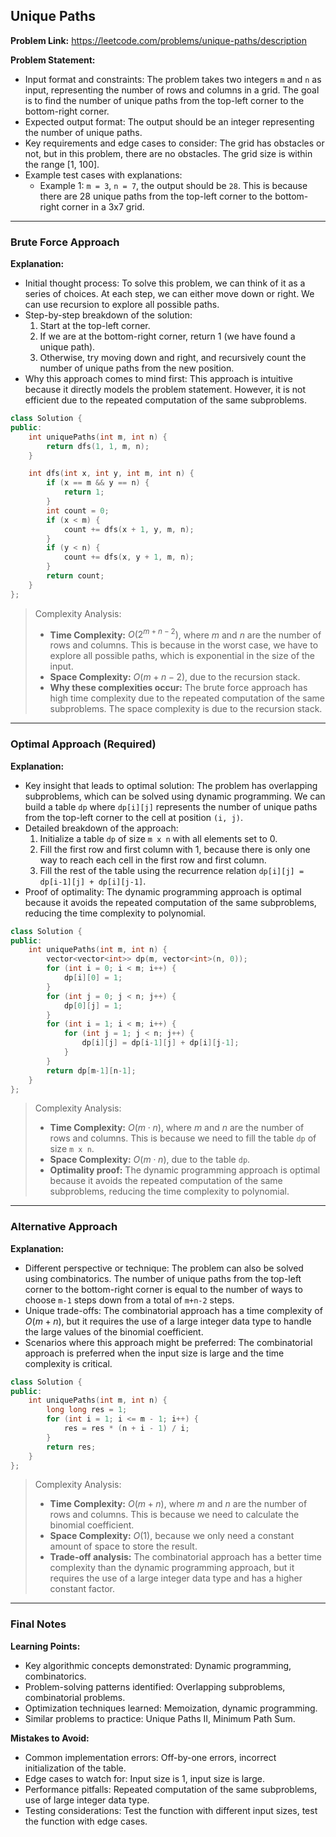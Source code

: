 ## Unique Paths
**Problem Link:** https://leetcode.com/problems/unique-paths/description

**Problem Statement:**
- Input format and constraints: The problem takes two integers `m` and `n` as input, representing the number of rows and columns in a grid. The goal is to find the number of unique paths from the top-left corner to the bottom-right corner.
- Expected output format: The output should be an integer representing the number of unique paths.
- Key requirements and edge cases to consider: The grid has obstacles or not, but in this problem, there are no obstacles. The grid size is within the range [1, 100].
- Example test cases with explanations: 
    - Example 1: `m = 3`, `n = 7`, the output should be `28`. This is because there are 28 unique paths from the top-left corner to the bottom-right corner in a 3x7 grid.

---

### Brute Force Approach

**Explanation:**
- Initial thought process: To solve this problem, we can think of it as a series of choices. At each step, we can either move down or right. We can use recursion to explore all possible paths.
- Step-by-step breakdown of the solution: 
    1. Start at the top-left corner.
    2. If we are at the bottom-right corner, return 1 (we have found a unique path).
    3. Otherwise, try moving down and right, and recursively count the number of unique paths from the new position.
- Why this approach comes to mind first: This approach is intuitive because it directly models the problem statement. However, it is not efficient due to the repeated computation of the same subproblems.

```cpp
class Solution {
public:
    int uniquePaths(int m, int n) {
        return dfs(1, 1, m, n);
    }

    int dfs(int x, int y, int m, int n) {
        if (x == m && y == n) {
            return 1;
        }
        int count = 0;
        if (x < m) {
            count += dfs(x + 1, y, m, n);
        }
        if (y < n) {
            count += dfs(x, y + 1, m, n);
        }
        return count;
    }
};
```

> Complexity Analysis:
> - **Time Complexity:** $O(2^{m+n-2})$, where $m$ and $n$ are the number of rows and columns. This is because in the worst case, we have to explore all possible paths, which is exponential in the size of the input.
> - **Space Complexity:** $O(m+n-2)$, due to the recursion stack.
> - **Why these complexities occur:** The brute force approach has high time complexity due to the repeated computation of the same subproblems. The space complexity is due to the recursion stack.

---

### Optimal Approach (Required)

**Explanation:**
- Key insight that leads to optimal solution: The problem has overlapping subproblems, which can be solved using dynamic programming. We can build a table `dp` where `dp[i][j]` represents the number of unique paths from the top-left corner to the cell at position `(i, j)`.
- Detailed breakdown of the approach: 
    1. Initialize a table `dp` of size `m x n` with all elements set to 0.
    2. Fill the first row and first column with 1, because there is only one way to reach each cell in the first row and first column.
    3. Fill the rest of the table using the recurrence relation `dp[i][j] = dp[i-1][j] + dp[i][j-1]`.
- Proof of optimality: The dynamic programming approach is optimal because it avoids the repeated computation of the same subproblems, reducing the time complexity to polynomial.

```cpp
class Solution {
public:
    int uniquePaths(int m, int n) {
        vector<vector<int>> dp(m, vector<int>(n, 0));
        for (int i = 0; i < m; i++) {
            dp[i][0] = 1;
        }
        for (int j = 0; j < n; j++) {
            dp[0][j] = 1;
        }
        for (int i = 1; i < m; i++) {
            for (int j = 1; j < n; j++) {
                dp[i][j] = dp[i-1][j] + dp[i][j-1];
            }
        }
        return dp[m-1][n-1];
    }
};
```

> Complexity Analysis:
> - **Time Complexity:** $O(m \cdot n)$, where $m$ and $n$ are the number of rows and columns. This is because we need to fill the table `dp` of size `m x n`.
> - **Space Complexity:** $O(m \cdot n)$, due to the table `dp`.
> - **Optimality proof:** The dynamic programming approach is optimal because it avoids the repeated computation of the same subproblems, reducing the time complexity to polynomial.

---

### Alternative Approach

**Explanation:**
- Different perspective or technique: The problem can also be solved using combinatorics. The number of unique paths from the top-left corner to the bottom-right corner is equal to the number of ways to choose `m-1` steps down from a total of `m+n-2` steps.
- Unique trade-offs: The combinatorial approach has a time complexity of $O(m+n)$, but it requires the use of a large integer data type to handle the large values of the binomial coefficient.
- Scenarios where this approach might be preferred: The combinatorial approach is preferred when the input size is large and the time complexity is critical.

```cpp
class Solution {
public:
    int uniquePaths(int m, int n) {
        long long res = 1;
        for (int i = 1; i <= m - 1; i++) {
            res = res * (n + i - 1) / i;
        }
        return res;
    }
};
```

> Complexity Analysis:
> - **Time Complexity:** $O(m+n)$, where $m$ and $n$ are the number of rows and columns. This is because we need to calculate the binomial coefficient.
> - **Space Complexity:** $O(1)$, because we only need a constant amount of space to store the result.
> - **Trade-off analysis:** The combinatorial approach has a better time complexity than the dynamic programming approach, but it requires the use of a large integer data type and has a higher constant factor.

---

### Final Notes

**Learning Points:**
- Key algorithmic concepts demonstrated: Dynamic programming, combinatorics.
- Problem-solving patterns identified: Overlapping subproblems, combinatorial problems.
- Optimization techniques learned: Memoization, dynamic programming.
- Similar problems to practice: Unique Paths II, Minimum Path Sum.

**Mistakes to Avoid:**
- Common implementation errors: Off-by-one errors, incorrect initialization of the table.
- Edge cases to watch for: Input size is 1, input size is large.
- Performance pitfalls: Repeated computation of the same subproblems, use of large integer data type.
- Testing considerations: Test the function with different input sizes, test the function with edge cases.